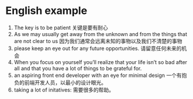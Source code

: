 # English example

1. The key is to be patient 关键是要有耐心
2. As we may usually get away from the unknown and from the things that are not clear to us 因为我们通常会远离未知的事物以及我们不清楚的事物
3. please keep an eye out for any future opportunities. 请留意任何未来的机会
4. When you focus on yourself you’ll realize that your life isn’t so bad after all and that you have a lot of things to be grateful for.
5. an aspiring front end developer with an eye for minimal design 一个有抱负的前端开发人员，以最小的设计眼光。
6. taking a lot of initatives: 需要很多的帮助。

